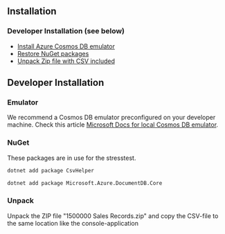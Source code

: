 ## Installation

### Developer Installation (see below)

- [Install Azure Cosmos DB emulator](#emulator)
- [Restore NuGet packages](#nuget)
- [Unpack Zip file with CSV included](#unpack)


## Developer Installation

### Emulator

We recommend a Cosmos DB emulator preconfigured on your developer machine.
Check this article [Microsoft Docs for local Cosmos DB emulator](https://docs.microsoft.com/en-us/azure/cosmos-db/local-emulator).

### NuGet

These packages are in use for the stresstest.

```bash
dotnet add package CsvHelper
```

```bash
dotnet add package Microsoft.Azure.DocumentDB.Core
```

### Unpack

Unpack the ZIP file "1500000 Sales Records.zip" and copy the CSV-file to the same location like the console-application